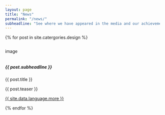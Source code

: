 ```yaml
---
layout: page
title: "News"
permalink: "/news/"
subheadline: "See where we have appeared in the media and our achievements."
---
```

{% for post in site.catergories.design %}
    <div class="row">
        <div class="small-1 column">
            <p>image</p>
        </div>
        <div class="small-12 column">
            <h5>{{ post.subheadline }}</h5>
            <p>{{ post.title }}</p>
            <p>{{ post.teaser }}</p>
            <p><a class="button tiny radius" href="{{ site.url }}{{ site.baseurl }}{{ post.url }}">{{ site.data.language.more }}</a></p>
        </div>
    </div>
{% endfor %}
